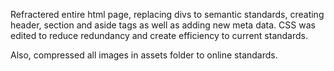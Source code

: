 Refractered entire html page, replacing divs to semantic standards, creating header, section and aside tags as well as adding new meta data.   CSS was edited to reduce redundancy and create efficiency to current standards.

Also, compressed all images in assets folder to online standards.
